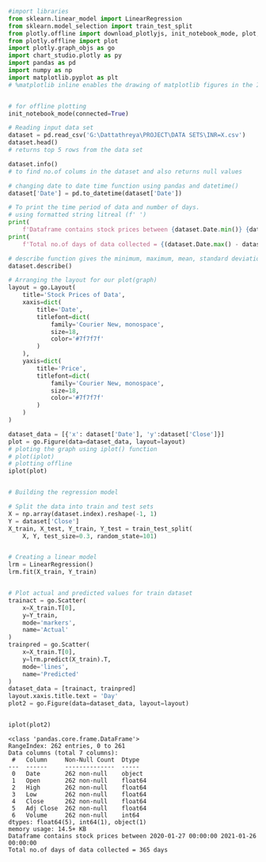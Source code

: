 ```python
#import libraries
from sklearn.linear_model import LinearRegression
from sklearn.model_selection import train_test_split
from plotly.offline import download_plotlyjs, init_notebook_mode, plot, iplot
from plotly.offline import plot
import plotly.graph_objs as go
import chart_studio.plotly as py
import pandas as pd
import numpy as np
import matplotlib.pyplot as plt
# %matplotlib inline enables the drawing of matplotlib figures in the IPython environment


# for offline plotting
init_notebook_mode(connected=True)

# Reading input data set
dataset = pd.read_csv('G:\Dattathreya\PROJECT\DATA SETS\INR=X.csv')
dataset.head()
# returns top 5 rows from the data set

dataset.info()
# to find no.of colums in the dataset and also returns null values

# changing date to date time function using pandas and datetime()
dataset['Date'] = pd.to_datetime(dataset['Date'])

# To print the time period of data and number of days.
# using formatted string litreal (f' ')
print(
    f'Dataframe contains stock prices between {dataset.Date.min()} {dataset.Date.max()}')
print(
    f'Total no.of days of data collected = {(dataset.Date.max() - dataset.Date.min()).days} days')

# describe function gives the minimum, maximum, mean, standard deviation, and quatiles of the data
dataset.describe()

# Arranging the layout for our plot(graph)
layout = go.Layout(
    title='Stock Prices of Data',
    xaxis=dict(
        title='Date',
        titlefont=dict(
            family='Courier New, monospace',
            size=18,
            color='#7f7f7f'
        )
    ),
    yaxis=dict(
        title='Price',
        titlefont=dict(
            family='Courier New, monospace',
            size=18,
            color='#7f7f7f'
        )
    )
)

dataset_data = [{'x': dataset['Date'], 'y':dataset['Close']}]
plot = go.Figure(data=dataset_data, layout=layout)
# ploting the graph using iplot() function
# plot(iplot)
# plotting offline
iplot(plot)


# Building the regression model

# Split the data into train and test sets
X = np.array(dataset.index).reshape(-1, 1)
Y = dataset['Close']
X_train, X_test, Y_train, Y_test = train_test_split(
    X, Y, test_size=0.3, random_state=101)


# Creating a linear model
lrm = LinearRegression()
lrm.fit(X_train, Y_train)


# Plot actual and predicted values for train dataset
trainact = go.Scatter(
    x=X_train.T[0],
    y=Y_train,
    mode='markers',
    name='Actual'
)
trainpred = go.Scatter(
    x=X_train.T[0],
    y=lrm.predict(X_train).T,
    mode='lines',
    name='Predicted'
)
dataset_data = [trainact, trainpred]
layout.xaxis.title.text = 'Day'
plot2 = go.Figure(data=dataset_data, layout=layout)


iplot(plot2)
```


<script type="text/javascript">
window.PlotlyConfig = {MathJaxConfig: 'local'};
if (window.MathJax && window.MathJax.Hub && window.MathJax.Hub.Config) {window.MathJax.Hub.Config({SVG: {font: "STIX-Web"}});}
if (typeof require !== 'undefined') {
require.undef("plotly");
requirejs.config({
    paths: {
        'plotly': ['https://cdn.plot.ly/plotly-2.12.1.min']
    }
});
require(['plotly'], function(Plotly) {
    window._Plotly = Plotly;
});
}
</script>



    <class 'pandas.core.frame.DataFrame'>
    RangeIndex: 262 entries, 0 to 261
    Data columns (total 7 columns):
     #   Column     Non-Null Count  Dtype  
    ---  ------     --------------  -----  
     0   Date       262 non-null    object 
     1   Open       262 non-null    float64
     2   High       262 non-null    float64
     3   Low        262 non-null    float64
     4   Close      262 non-null    float64
     5   Adj Close  262 non-null    float64
     6   Volume     262 non-null    int64  
    dtypes: float64(5), int64(1), object(1)
    memory usage: 14.5+ KB
    Dataframe contains stock prices between 2020-01-27 00:00:00 2021-01-26 00:00:00
    Total no.of days of data collected = 365 days
    


<div>                            <div id="0adf21f9-1a41-45b5-ac1d-8ab7476a10ed" class="plotly-graph-div" style="height:525px; width:100%;"></div>            <script type="text/javascript">                require(["plotly"], function(Plotly) {                    window.PLOTLYENV=window.PLOTLYENV || {};                                    if (document.getElementById("0adf21f9-1a41-45b5-ac1d-8ab7476a10ed")) {                    Plotly.newPlot(                        "0adf21f9-1a41-45b5-ac1d-8ab7476a10ed",                        [{"x":["2020-01-27T00:00:00","2020-01-28T00:00:00","2020-01-29T00:00:00","2020-01-30T00:00:00","2020-01-31T00:00:00","2020-02-03T00:00:00","2020-02-04T00:00:00","2020-02-05T00:00:00","2020-02-06T00:00:00","2020-02-07T00:00:00","2020-02-10T00:00:00","2020-02-11T00:00:00","2020-02-12T00:00:00","2020-02-13T00:00:00","2020-02-14T00:00:00","2020-02-17T00:00:00","2020-02-18T00:00:00","2020-02-19T00:00:00","2020-02-20T00:00:00","2020-02-21T00:00:00","2020-02-24T00:00:00","2020-02-25T00:00:00","2020-02-26T00:00:00","2020-02-27T00:00:00","2020-02-28T00:00:00","2020-03-02T00:00:00","2020-03-03T00:00:00","2020-03-04T00:00:00","2020-03-05T00:00:00","2020-03-06T00:00:00","2020-03-09T00:00:00","2020-03-10T00:00:00","2020-03-11T00:00:00","2020-03-12T00:00:00","2020-03-13T00:00:00","2020-03-16T00:00:00","2020-03-17T00:00:00","2020-03-18T00:00:00","2020-03-19T00:00:00","2020-03-20T00:00:00","2020-03-23T00:00:00","2020-03-24T00:00:00","2020-03-25T00:00:00","2020-03-26T00:00:00","2020-03-27T00:00:00","2020-03-30T00:00:00","2020-03-31T00:00:00","2020-04-01T00:00:00","2020-04-02T00:00:00","2020-04-03T00:00:00","2020-04-06T00:00:00","2020-04-07T00:00:00","2020-04-08T00:00:00","2020-04-09T00:00:00","2020-04-10T00:00:00","2020-04-13T00:00:00","2020-04-14T00:00:00","2020-04-15T00:00:00","2020-04-16T00:00:00","2020-04-17T00:00:00","2020-04-20T00:00:00","2020-04-21T00:00:00","2020-04-22T00:00:00","2020-04-23T00:00:00","2020-04-24T00:00:00","2020-04-27T00:00:00","2020-04-28T00:00:00","2020-04-29T00:00:00","2020-04-30T00:00:00","2020-05-01T00:00:00","2020-05-04T00:00:00","2020-05-05T00:00:00","2020-05-06T00:00:00","2020-05-07T00:00:00","2020-05-08T00:00:00","2020-05-11T00:00:00","2020-05-12T00:00:00","2020-05-13T00:00:00","2020-05-14T00:00:00","2020-05-15T00:00:00","2020-05-18T00:00:00","2020-05-19T00:00:00","2020-05-20T00:00:00","2020-05-21T00:00:00","2020-05-22T00:00:00","2020-05-25T00:00:00","2020-05-26T00:00:00","2020-05-27T00:00:00","2020-05-28T00:00:00","2020-05-29T00:00:00","2020-06-01T00:00:00","2020-06-02T00:00:00","2020-06-03T00:00:00","2020-06-04T00:00:00","2020-06-05T00:00:00","2020-06-08T00:00:00","2020-06-09T00:00:00","2020-06-10T00:00:00","2020-06-11T00:00:00","2020-06-12T00:00:00","2020-06-15T00:00:00","2020-06-16T00:00:00","2020-06-17T00:00:00","2020-06-18T00:00:00","2020-06-19T00:00:00","2020-06-22T00:00:00","2020-06-23T00:00:00","2020-06-24T00:00:00","2020-06-25T00:00:00","2020-06-26T00:00:00","2020-06-29T00:00:00","2020-06-30T00:00:00","2020-07-01T00:00:00","2020-07-02T00:00:00","2020-07-03T00:00:00","2020-07-06T00:00:00","2020-07-07T00:00:00","2020-07-08T00:00:00","2020-07-09T00:00:00","2020-07-10T00:00:00","2020-07-13T00:00:00","2020-07-14T00:00:00","2020-07-15T00:00:00","2020-07-16T00:00:00","2020-07-17T00:00:00","2020-07-20T00:00:00","2020-07-21T00:00:00","2020-07-22T00:00:00","2020-07-23T00:00:00","2020-07-24T00:00:00","2020-07-27T00:00:00","2020-07-28T00:00:00","2020-07-29T00:00:00","2020-07-30T00:00:00","2020-07-31T00:00:00","2020-08-03T00:00:00","2020-08-04T00:00:00","2020-08-05T00:00:00","2020-08-06T00:00:00","2020-08-07T00:00:00","2020-08-10T00:00:00","2020-08-11T00:00:00","2020-08-12T00:00:00","2020-08-13T00:00:00","2020-08-14T00:00:00","2020-08-17T00:00:00","2020-08-18T00:00:00","2020-08-19T00:00:00","2020-08-20T00:00:00","2020-08-21T00:00:00","2020-08-24T00:00:00","2020-08-25T00:00:00","2020-08-26T00:00:00","2020-08-27T00:00:00","2020-08-28T00:00:00","2020-08-31T00:00:00","2020-09-01T00:00:00","2020-09-02T00:00:00","2020-09-03T00:00:00","2020-09-04T00:00:00","2020-09-07T00:00:00","2020-09-08T00:00:00","2020-09-09T00:00:00","2020-09-10T00:00:00","2020-09-11T00:00:00","2020-09-14T00:00:00","2020-09-15T00:00:00","2020-09-16T00:00:00","2020-09-17T00:00:00","2020-09-18T00:00:00","2020-09-21T00:00:00","2020-09-22T00:00:00","2020-09-23T00:00:00","2020-09-24T00:00:00","2020-09-25T00:00:00","2020-09-28T00:00:00","2020-09-29T00:00:00","2020-09-30T00:00:00","2020-10-01T00:00:00","2020-10-02T00:00:00","2020-10-05T00:00:00","2020-10-06T00:00:00","2020-10-07T00:00:00","2020-10-08T00:00:00","2020-10-09T00:00:00","2020-10-12T00:00:00","2020-10-13T00:00:00","2020-10-14T00:00:00","2020-10-15T00:00:00","2020-10-16T00:00:00","2020-10-19T00:00:00","2020-10-20T00:00:00","2020-10-21T00:00:00","2020-10-22T00:00:00","2020-10-23T00:00:00","2020-10-26T00:00:00","2020-10-27T00:00:00","2020-10-28T00:00:00","2020-10-29T00:00:00","2020-10-30T00:00:00","2020-11-02T00:00:00","2020-11-03T00:00:00","2020-11-04T00:00:00","2020-11-05T00:00:00","2020-11-06T00:00:00","2020-11-09T00:00:00","2020-11-10T00:00:00","2020-11-11T00:00:00","2020-11-12T00:00:00","2020-11-13T00:00:00","2020-11-16T00:00:00","2020-11-17T00:00:00","2020-11-18T00:00:00","2020-11-19T00:00:00","2020-11-20T00:00:00","2020-11-23T00:00:00","2020-11-24T00:00:00","2020-11-25T00:00:00","2020-11-26T00:00:00","2020-11-27T00:00:00","2020-11-30T00:00:00","2020-12-01T00:00:00","2020-12-02T00:00:00","2020-12-03T00:00:00","2020-12-04T00:00:00","2020-12-07T00:00:00","2020-12-08T00:00:00","2020-12-09T00:00:00","2020-12-10T00:00:00","2020-12-11T00:00:00","2020-12-14T00:00:00","2020-12-15T00:00:00","2020-12-16T00:00:00","2020-12-17T00:00:00","2020-12-18T00:00:00","2020-12-21T00:00:00","2020-12-22T00:00:00","2020-12-23T00:00:00","2020-12-24T00:00:00","2020-12-25T00:00:00","2020-12-28T00:00:00","2020-12-29T00:00:00","2020-12-30T00:00:00","2020-12-31T00:00:00","2021-01-01T00:00:00","2021-01-04T00:00:00","2021-01-05T00:00:00","2021-01-06T00:00:00","2021-01-07T00:00:00","2021-01-08T00:00:00","2021-01-11T00:00:00","2021-01-12T00:00:00","2021-01-13T00:00:00","2021-01-14T00:00:00","2021-01-15T00:00:00","2021-01-18T00:00:00","2021-01-19T00:00:00","2021-01-20T00:00:00","2021-01-21T00:00:00","2021-01-22T00:00:00","2021-01-25T00:00:00","2021-01-26T00:00:00"],"y":[71.324997,71.440002,71.2304,71.300003,71.639999,71.496498,71.314102,71.099998,71.18,71.470001,71.515503,71.279999,71.275299,71.296204,71.268501,71.514801,71.349197,71.574997,71.827499,72.110001,71.886803,72.0467,71.870003,71.663399,71.93,72.150002,72.824997,73.342003,74.042503,73.855103,73.9953,74.405998,74.205002,74.760002,75.300003,73.903999,75.154999,74.012398,74.982002,75.159698,75.622101,76.505997,77.260002,75.845497,74.725601,75.464996,75.400002,75.324997,77.57,77.139999,76.230003,75.964897,76.660004,75.959,76.650002,76.166496,76.910004,75.931,77.212502,77.57,76.559998,77.209999,76.969398,76.400002,76.422501,76.2715,76.186302,76.464996,75.258499,75.720001,75.600502,75.849998,76.169998,76.151299,76.080002,75.525002,76.309998,75.68,75.426201,75.485001,75.82,75.600098,76.0,75.779999,75.625,75.985001,76.110001,75.82,76.129997,75.959999,75.513199,75.730003,75.065804,75.544998,75.490898,75.5177,75.625,75.509804,75.875,76.389999,75.956802,75.977997,76.654999,76.550003,76.400398,76.252098,75.789803,75.607803,75.970001,75.539803,75.619797,75.699997,75.75,75.454903,74.721001,74.679298,74.607597,75.125,74.939903,75.339996,75.158501,75.449997,75.574997,75.124901,75.1745,74.897301,74.989998,74.769997,74.82,74.807297,74.759804,75.0,75.089996,74.8312,74.989998,74.917801,75.330002,75.25,74.882202,74.899803,75.024803,75.099998,74.900002,74.772102,75.029999,74.902802,75.0,74.794998,74.966797,74.999901,74.921799,74.400002,74.452499,74.240097,73.774498,73.128304,73.669998,73.269997,73.248497,73.447899,73.290298,73.650002,73.786797,73.550003,73.527298,73.4786,73.614998,73.800003,73.550697,73.583603,73.534798,73.579803,73.502998,73.778397,73.682404,73.699303,73.974998,73.845001,73.705002,73.217003,73.322403,73.108299,73.815002,73.542503,73.280502,73.014801,73.3508,73.620003,73.296204,73.371002,73.443802,73.574997,73.647499,73.681297,73.720001,73.822899,73.948502,73.805,74.440002,74.264,74.550499,74.456802,74.655602,74.379997,74.120003,73.979797,73.953201,74.281601,74.57,74.864998,74.487701,74.418098,74.479698,74.419998,74.099602,74.162399,74.244904,73.9608,73.7799,74.048798,73.940903,74.0252,73.654999,73.662598,73.864899,73.790298,74.019997,73.726402,73.934998,73.7267,73.737999,73.860001,73.759804,73.6166,73.5298,73.6036,73.935303,74.269997,73.839798,73.5578,73.689003,73.544899,73.453598,73.134003,73.089203,73.092003,73.32,73.374802,73.360001,73.445999,73.373398,73.513496,73.165001,73.169899,73.087601,73.158997,73.188698,73.191902,72.910896,72.954903,72.995903,72.970001],"type":"scatter"}],                        {"template":{"data":{"barpolar":[{"marker":{"line":{"color":"#E5ECF6","width":0.5},"pattern":{"fillmode":"overlay","size":10,"solidity":0.2}},"type":"barpolar"}],"bar":[{"error_x":{"color":"#2a3f5f"},"error_y":{"color":"#2a3f5f"},"marker":{"line":{"color":"#E5ECF6","width":0.5},"pattern":{"fillmode":"overlay","size":10,"solidity":0.2}},"type":"bar"}],"carpet":[{"aaxis":{"endlinecolor":"#2a3f5f","gridcolor":"white","linecolor":"white","minorgridcolor":"white","startlinecolor":"#2a3f5f"},"baxis":{"endlinecolor":"#2a3f5f","gridcolor":"white","linecolor":"white","minorgridcolor":"white","startlinecolor":"#2a3f5f"},"type":"carpet"}],"choropleth":[{"colorbar":{"outlinewidth":0,"ticks":""},"type":"choropleth"}],"contourcarpet":[{"colorbar":{"outlinewidth":0,"ticks":""},"type":"contourcarpet"}],"contour":[{"colorbar":{"outlinewidth":0,"ticks":""},"colorscale":[[0.0,"#0d0887"],[0.1111111111111111,"#46039f"],[0.2222222222222222,"#7201a8"],[0.3333333333333333,"#9c179e"],[0.4444444444444444,"#bd3786"],[0.5555555555555556,"#d8576b"],[0.6666666666666666,"#ed7953"],[0.7777777777777778,"#fb9f3a"],[0.8888888888888888,"#fdca26"],[1.0,"#f0f921"]],"type":"contour"}],"heatmapgl":[{"colorbar":{"outlinewidth":0,"ticks":""},"colorscale":[[0.0,"#0d0887"],[0.1111111111111111,"#46039f"],[0.2222222222222222,"#7201a8"],[0.3333333333333333,"#9c179e"],[0.4444444444444444,"#bd3786"],[0.5555555555555556,"#d8576b"],[0.6666666666666666,"#ed7953"],[0.7777777777777778,"#fb9f3a"],[0.8888888888888888,"#fdca26"],[1.0,"#f0f921"]],"type":"heatmapgl"}],"heatmap":[{"colorbar":{"outlinewidth":0,"ticks":""},"colorscale":[[0.0,"#0d0887"],[0.1111111111111111,"#46039f"],[0.2222222222222222,"#7201a8"],[0.3333333333333333,"#9c179e"],[0.4444444444444444,"#bd3786"],[0.5555555555555556,"#d8576b"],[0.6666666666666666,"#ed7953"],[0.7777777777777778,"#fb9f3a"],[0.8888888888888888,"#fdca26"],[1.0,"#f0f921"]],"type":"heatmap"}],"histogram2dcontour":[{"colorbar":{"outlinewidth":0,"ticks":""},"colorscale":[[0.0,"#0d0887"],[0.1111111111111111,"#46039f"],[0.2222222222222222,"#7201a8"],[0.3333333333333333,"#9c179e"],[0.4444444444444444,"#bd3786"],[0.5555555555555556,"#d8576b"],[0.6666666666666666,"#ed7953"],[0.7777777777777778,"#fb9f3a"],[0.8888888888888888,"#fdca26"],[1.0,"#f0f921"]],"type":"histogram2dcontour"}],"histogram2d":[{"colorbar":{"outlinewidth":0,"ticks":""},"colorscale":[[0.0,"#0d0887"],[0.1111111111111111,"#46039f"],[0.2222222222222222,"#7201a8"],[0.3333333333333333,"#9c179e"],[0.4444444444444444,"#bd3786"],[0.5555555555555556,"#d8576b"],[0.6666666666666666,"#ed7953"],[0.7777777777777778,"#fb9f3a"],[0.8888888888888888,"#fdca26"],[1.0,"#f0f921"]],"type":"histogram2d"}],"histogram":[{"marker":{"pattern":{"fillmode":"overlay","size":10,"solidity":0.2}},"type":"histogram"}],"mesh3d":[{"colorbar":{"outlinewidth":0,"ticks":""},"type":"mesh3d"}],"parcoords":[{"line":{"colorbar":{"outlinewidth":0,"ticks":""}},"type":"parcoords"}],"pie":[{"automargin":true,"type":"pie"}],"scatter3d":[{"line":{"colorbar":{"outlinewidth":0,"ticks":""}},"marker":{"colorbar":{"outlinewidth":0,"ticks":""}},"type":"scatter3d"}],"scattercarpet":[{"marker":{"colorbar":{"outlinewidth":0,"ticks":""}},"type":"scattercarpet"}],"scattergeo":[{"marker":{"colorbar":{"outlinewidth":0,"ticks":""}},"type":"scattergeo"}],"scattergl":[{"marker":{"colorbar":{"outlinewidth":0,"ticks":""}},"type":"scattergl"}],"scattermapbox":[{"marker":{"colorbar":{"outlinewidth":0,"ticks":""}},"type":"scattermapbox"}],"scatterpolargl":[{"marker":{"colorbar":{"outlinewidth":0,"ticks":""}},"type":"scatterpolargl"}],"scatterpolar":[{"marker":{"colorbar":{"outlinewidth":0,"ticks":""}},"type":"scatterpolar"}],"scatter":[{"fillpattern":{"fillmode":"overlay","size":10,"solidity":0.2},"type":"scatter"}],"scatterternary":[{"marker":{"colorbar":{"outlinewidth":0,"ticks":""}},"type":"scatterternary"}],"surface":[{"colorbar":{"outlinewidth":0,"ticks":""},"colorscale":[[0.0,"#0d0887"],[0.1111111111111111,"#46039f"],[0.2222222222222222,"#7201a8"],[0.3333333333333333,"#9c179e"],[0.4444444444444444,"#bd3786"],[0.5555555555555556,"#d8576b"],[0.6666666666666666,"#ed7953"],[0.7777777777777778,"#fb9f3a"],[0.8888888888888888,"#fdca26"],[1.0,"#f0f921"]],"type":"surface"}],"table":[{"cells":{"fill":{"color":"#EBF0F8"},"line":{"color":"white"}},"header":{"fill":{"color":"#C8D4E3"},"line":{"color":"white"}},"type":"table"}]},"layout":{"annotationdefaults":{"arrowcolor":"#2a3f5f","arrowhead":0,"arrowwidth":1},"autotypenumbers":"strict","coloraxis":{"colorbar":{"outlinewidth":0,"ticks":""}},"colorscale":{"diverging":[[0,"#8e0152"],[0.1,"#c51b7d"],[0.2,"#de77ae"],[0.3,"#f1b6da"],[0.4,"#fde0ef"],[0.5,"#f7f7f7"],[0.6,"#e6f5d0"],[0.7,"#b8e186"],[0.8,"#7fbc41"],[0.9,"#4d9221"],[1,"#276419"]],"sequential":[[0.0,"#0d0887"],[0.1111111111111111,"#46039f"],[0.2222222222222222,"#7201a8"],[0.3333333333333333,"#9c179e"],[0.4444444444444444,"#bd3786"],[0.5555555555555556,"#d8576b"],[0.6666666666666666,"#ed7953"],[0.7777777777777778,"#fb9f3a"],[0.8888888888888888,"#fdca26"],[1.0,"#f0f921"]],"sequentialminus":[[0.0,"#0d0887"],[0.1111111111111111,"#46039f"],[0.2222222222222222,"#7201a8"],[0.3333333333333333,"#9c179e"],[0.4444444444444444,"#bd3786"],[0.5555555555555556,"#d8576b"],[0.6666666666666666,"#ed7953"],[0.7777777777777778,"#fb9f3a"],[0.8888888888888888,"#fdca26"],[1.0,"#f0f921"]]},"colorway":["#636efa","#EF553B","#00cc96","#ab63fa","#FFA15A","#19d3f3","#FF6692","#B6E880","#FF97FF","#FECB52"],"font":{"color":"#2a3f5f"},"geo":{"bgcolor":"white","lakecolor":"white","landcolor":"#E5ECF6","showlakes":true,"showland":true,"subunitcolor":"white"},"hoverlabel":{"align":"left"},"hovermode":"closest","mapbox":{"style":"light"},"paper_bgcolor":"white","plot_bgcolor":"#E5ECF6","polar":{"angularaxis":{"gridcolor":"white","linecolor":"white","ticks":""},"bgcolor":"#E5ECF6","radialaxis":{"gridcolor":"white","linecolor":"white","ticks":""}},"scene":{"xaxis":{"backgroundcolor":"#E5ECF6","gridcolor":"white","gridwidth":2,"linecolor":"white","showbackground":true,"ticks":"","zerolinecolor":"white"},"yaxis":{"backgroundcolor":"#E5ECF6","gridcolor":"white","gridwidth":2,"linecolor":"white","showbackground":true,"ticks":"","zerolinecolor":"white"},"zaxis":{"backgroundcolor":"#E5ECF6","gridcolor":"white","gridwidth":2,"linecolor":"white","showbackground":true,"ticks":"","zerolinecolor":"white"}},"shapedefaults":{"line":{"color":"#2a3f5f"}},"ternary":{"aaxis":{"gridcolor":"white","linecolor":"white","ticks":""},"baxis":{"gridcolor":"white","linecolor":"white","ticks":""},"bgcolor":"#E5ECF6","caxis":{"gridcolor":"white","linecolor":"white","ticks":""}},"title":{"x":0.05},"xaxis":{"automargin":true,"gridcolor":"white","linecolor":"white","ticks":"","title":{"standoff":15},"zerolinecolor":"white","zerolinewidth":2},"yaxis":{"automargin":true,"gridcolor":"white","linecolor":"white","ticks":"","title":{"standoff":15},"zerolinecolor":"white","zerolinewidth":2}}},"title":{"text":"Stock Prices of Data"},"xaxis":{"title":{"font":{"color":"#7f7f7f","family":"Courier New, monospace","size":18},"text":"Date"}},"yaxis":{"title":{"font":{"color":"#7f7f7f","family":"Courier New, monospace","size":18},"text":"Price"}}},                        {"responsive": true}                    ).then(function(){

var gd = document.getElementById('0adf21f9-1a41-45b5-ac1d-8ab7476a10ed');
var x = new MutationObserver(function (mutations, observer) {{
        var display = window.getComputedStyle(gd).display;
        if (!display || display === 'none') {{
            console.log([gd, 'removed!']);
            Plotly.purge(gd);
            observer.disconnect();
        }}
}});

// Listen for the removal of the full notebook cells
var notebookContainer = gd.closest('#notebook-container');
if (notebookContainer) {{
    x.observe(notebookContainer, {childList: true});
}}

// Listen for the clearing of the current output cell
var outputEl = gd.closest('.output');
if (outputEl) {{
    x.observe(outputEl, {childList: true});
}}

                        })                };                });            </script>        </div>



<div>                            <div id="ded41313-060f-4029-bf64-80127f85869a" class="plotly-graph-div" style="height:525px; width:100%;"></div>            <script type="text/javascript">                require(["plotly"], function(Plotly) {                    window.PLOTLYENV=window.PLOTLYENV || {};                                    if (document.getElementById("ded41313-060f-4029-bf64-80127f85869a")) {                    Plotly.newPlot(                        "ded41313-060f-4029-bf64-80127f85869a",                        [{"mode":"markers","name":"Actual","x":[50,2,121,65,239,54,66,230,182,85,213,147,57,222,190,165,158,70,16,134,197,256,199,254,169,51,18,61,144,109,68,79,1,43,67,241,9,251,36,176,198,45,91,253,261,53,129,156,114,196,252,24,52,181,200,135,175,153,102,77,186,244,248,27,187,100,94,127,23,21,183,149,29,154,131,46,82,151,101,207,249,189,6,120,14,179,84,243,3,218,250,113,215,139,92,58,208,130,173,137,47,174,227,26,122,86,229,155,20,206,188,10,30,163,233,191,124,246,152,97,17,247,106,116,0,235,143,212,71,146,214,73,38,103,184,180,231,7,255,28,99,211,164,62,8,201,105,128,259,107,223,76,138,126,19,72,44,162,59,240,157,115,136,111,83,49,257,221,140,5,110,192,220,60,245,168,260,132,40,75,87,63,11],"y":[76.230003,71.2304,75.449997,76.2715,73.5578,76.650002,76.186302,73.737999,73.815002,75.985001,74.419998,74.794998,75.931,73.654999,73.443802,73.4786,73.248497,75.600502,71.349197,74.989998,73.805,73.188698,74.264,73.087601,73.583603,75.964897,71.827499,77.209999,75.029999,75.539803,75.258499,75.485001,71.440002,75.845497,76.464996,73.544899,71.470001,73.513496,75.154999,73.974998,74.440002,75.464996,75.730003,73.169899,72.970001,75.959,74.807297,73.669998,74.721001,73.948502,73.165001,71.93,76.660004,73.108299,74.550499,74.917801,73.699303,74.240097,76.654999,75.68,73.3508,73.089203,73.360001,73.342003,73.620003,75.956802,75.490898,74.769997,71.663399,72.0467,73.542503,74.999901,73.855103,73.774498,75.0,75.400002,76.0,74.400002,75.977997,74.281601,73.445999,73.371002,71.314102,75.158501,71.268501,73.217003,75.625,73.134003,71.300003,73.7799,73.373398,75.454903,74.162399,74.899803,75.065804,77.212502,74.57,74.759804,73.778397,75.25,75.324997,73.682404,73.726402,72.824997,75.574997,76.110001,73.7267,73.128304,71.886803,73.953201,73.296204,71.515503,73.9953,73.550003,73.6166,73.574997,75.1745,73.32,74.452499,75.509804,71.574997,73.374802,75.789803,74.607597,71.324997,73.6036,74.772102,74.479698,75.849998,75.0,74.099602,76.151299,74.982002,76.550003,73.280502,73.322403,73.860001,71.099998,73.158997,74.042503,76.389999,74.418098,73.527298,76.969398,71.18,74.456802,76.252098,74.82,72.954903,75.607803,73.662598,76.309998,74.882202,74.989998,72.110001,76.169998,74.725601,73.786797,77.57,73.689003,73.269997,74.679298,75.330002,75.699997,75.779999,77.139999,73.191902,74.0252,75.024803,71.496498,75.619797,73.647499,73.940903,76.559998,73.092003,73.550697,72.995903,75.089996,75.622101,75.525002,75.82,76.400002,71.279999],"type":"scatter"},{"mode":"lines","name":"Predicted","x":[50,2,121,65,239,54,66,230,182,85,213,147,57,222,190,165,158,70,16,134,197,256,199,254,169,51,18,61,144,109,68,79,1,43,67,241,9,251,36,176,198,45,91,253,261,53,129,156,114,196,252,24,52,181,200,135,175,153,102,77,186,244,248,27,187,100,94,127,23,21,183,149,29,154,131,46,82,151,101,207,249,189,6,120,14,179,84,243,3,218,250,113,215,139,92,58,208,130,173,137,47,174,227,26,122,86,229,155,20,206,188,10,30,163,233,191,124,246,152,97,17,247,106,116,0,235,143,212,71,146,214,73,38,103,184,180,231,7,255,28,99,211,164,62,8,201,105,128,259,107,223,76,138,126,19,72,44,162,59,240,157,115,136,111,83,49,257,221,140,5,110,192,220,60,245,168,260,132,40,75,87,63,11],"y":[74.48219464034626,74.5897811291565,74.32305629231443,74.44857386259305,74.05857284065593,74.47322909961207,74.44633247740951,74.07874530730784,74.18633179611808,74.40374615892212,74.11684885542813,74.26478027754223,74.46650494406143,74.09667638877622,74.1684007146497,74.22443534423839,74.24012504052321,74.43736693667532,74.55840173658684,74.29391828492832,74.15271101836488,74.02046929253562,74.14822824799779,74.02495206290271,74.21546980350419,74.47995325516271,74.55391896621975,74.45753940332725,74.27150443309286,74.349952914517,74.44184970704242,74.4171944700234,74.59202251434004,74.49788433663109,74.44409109222596,74.05409007028882,74.57409143287168,74.03167621845336,74.51357403291591,74.19978010721937,74.15046963318133,74.493401566264,74.39029784782085,74.02719344808627,74.00926236661789,74.47547048479562,74.30512521084606,74.2446078108903,74.33874598859927,74.15495240354844,74.02943483326982,74.54047065511847,74.47771186997916,74.18857318130163,74.14598686281424,74.29167689974479,74.2020214924029,74.25133196644094,74.36564261080183,74.4216772403905,74.1773662553839,74.04736591473818,74.038400374004,74.53374649956784,74.17512487020035,74.37012538116892,74.3835736922702,74.30960798121316,74.54271204030202,74.54719481066911,74.18409041093454,74.26029750717512,74.52926372920074,74.24909058125739,74.30064244047897,74.49116018108045,74.41047031447276,74.25581473680803,74.36788399598538,74.13029716652942,74.03615898882045,74.17064209983326,74.58081558842231,74.32529767749799,74.56288450695394,74.19305595166873,74.40598754410567,74.04960729992173,74.58753974397295,74.1056419295104,74.03391760363691,74.34098737378281,74.11236608506104,74.28271135901059,74.3880564626373,74.46426355887789,74.12805578134586,74.30288382566252,74.20650426277001,74.2871941293777,74.4889187958969,74.20426287758646,74.08546946285848,74.53598788475138,74.3208149071309,74.40150477373858,74.0809866924914,74.24684919607385,74.54943619585266,74.13253855171297,74.17288348501681,74.57185004768813,74.5270223440172,74.22891811460548,74.0720211517572,74.16615932946617,74.3163321367638,74.04288314437109,74.25357335162448,74.37684953671956,74.5561603514033,74.04064175918755,74.35667707006763,74.33426321823217,74.5942638995236,74.06753838139011,74.27374581827641,74.11909024061168,74.43512555149178,74.26702166272577,74.1146074702446,74.43064278112469,74.50909126254882,74.36340122561828,74.18184902575099,74.19081456648517,74.07650392212429,74.57857420323877,74.02271067771918,74.53150511438429,74.37236676635247,74.12133162579524,74.22667672942192,74.4552980181437,74.57633281805522,74.1437454776307,74.35891845525119,74.30736659602961,74.01374513698498,74.3544356848841,74.09443500359266,74.42391862557405,74.28495274419414,74.3118493663967,74.5516775810362,74.43288416630823,74.49564295144754,74.23115949978902,74.46202217369434,74.05633145547237,74.24236642570675,74.33650460341572,74.28943551456123,74.3454701441499,74.40822892928921,74.4844360255298,74.01822790735208,74.09891777395976,74.28046997382705,74.58305697360586,74.34771152933345,74.16391794428262,74.10115915914331,74.45978078851078,74.04512452955464,74.21771118868774,74.01150375180144,74.29840105529543,74.50460849218173,74.42616001075758,74.39926338855503,74.45305663296016,74.56960866250458],"type":"scatter"}],                        {"template":{"data":{"barpolar":[{"marker":{"line":{"color":"#E5ECF6","width":0.5},"pattern":{"fillmode":"overlay","size":10,"solidity":0.2}},"type":"barpolar"}],"bar":[{"error_x":{"color":"#2a3f5f"},"error_y":{"color":"#2a3f5f"},"marker":{"line":{"color":"#E5ECF6","width":0.5},"pattern":{"fillmode":"overlay","size":10,"solidity":0.2}},"type":"bar"}],"carpet":[{"aaxis":{"endlinecolor":"#2a3f5f","gridcolor":"white","linecolor":"white","minorgridcolor":"white","startlinecolor":"#2a3f5f"},"baxis":{"endlinecolor":"#2a3f5f","gridcolor":"white","linecolor":"white","minorgridcolor":"white","startlinecolor":"#2a3f5f"},"type":"carpet"}],"choropleth":[{"colorbar":{"outlinewidth":0,"ticks":""},"type":"choropleth"}],"contourcarpet":[{"colorbar":{"outlinewidth":0,"ticks":""},"type":"contourcarpet"}],"contour":[{"colorbar":{"outlinewidth":0,"ticks":""},"colorscale":[[0.0,"#0d0887"],[0.1111111111111111,"#46039f"],[0.2222222222222222,"#7201a8"],[0.3333333333333333,"#9c179e"],[0.4444444444444444,"#bd3786"],[0.5555555555555556,"#d8576b"],[0.6666666666666666,"#ed7953"],[0.7777777777777778,"#fb9f3a"],[0.8888888888888888,"#fdca26"],[1.0,"#f0f921"]],"type":"contour"}],"heatmapgl":[{"colorbar":{"outlinewidth":0,"ticks":""},"colorscale":[[0.0,"#0d0887"],[0.1111111111111111,"#46039f"],[0.2222222222222222,"#7201a8"],[0.3333333333333333,"#9c179e"],[0.4444444444444444,"#bd3786"],[0.5555555555555556,"#d8576b"],[0.6666666666666666,"#ed7953"],[0.7777777777777778,"#fb9f3a"],[0.8888888888888888,"#fdca26"],[1.0,"#f0f921"]],"type":"heatmapgl"}],"heatmap":[{"colorbar":{"outlinewidth":0,"ticks":""},"colorscale":[[0.0,"#0d0887"],[0.1111111111111111,"#46039f"],[0.2222222222222222,"#7201a8"],[0.3333333333333333,"#9c179e"],[0.4444444444444444,"#bd3786"],[0.5555555555555556,"#d8576b"],[0.6666666666666666,"#ed7953"],[0.7777777777777778,"#fb9f3a"],[0.8888888888888888,"#fdca26"],[1.0,"#f0f921"]],"type":"heatmap"}],"histogram2dcontour":[{"colorbar":{"outlinewidth":0,"ticks":""},"colorscale":[[0.0,"#0d0887"],[0.1111111111111111,"#46039f"],[0.2222222222222222,"#7201a8"],[0.3333333333333333,"#9c179e"],[0.4444444444444444,"#bd3786"],[0.5555555555555556,"#d8576b"],[0.6666666666666666,"#ed7953"],[0.7777777777777778,"#fb9f3a"],[0.8888888888888888,"#fdca26"],[1.0,"#f0f921"]],"type":"histogram2dcontour"}],"histogram2d":[{"colorbar":{"outlinewidth":0,"ticks":""},"colorscale":[[0.0,"#0d0887"],[0.1111111111111111,"#46039f"],[0.2222222222222222,"#7201a8"],[0.3333333333333333,"#9c179e"],[0.4444444444444444,"#bd3786"],[0.5555555555555556,"#d8576b"],[0.6666666666666666,"#ed7953"],[0.7777777777777778,"#fb9f3a"],[0.8888888888888888,"#fdca26"],[1.0,"#f0f921"]],"type":"histogram2d"}],"histogram":[{"marker":{"pattern":{"fillmode":"overlay","size":10,"solidity":0.2}},"type":"histogram"}],"mesh3d":[{"colorbar":{"outlinewidth":0,"ticks":""},"type":"mesh3d"}],"parcoords":[{"line":{"colorbar":{"outlinewidth":0,"ticks":""}},"type":"parcoords"}],"pie":[{"automargin":true,"type":"pie"}],"scatter3d":[{"line":{"colorbar":{"outlinewidth":0,"ticks":""}},"marker":{"colorbar":{"outlinewidth":0,"ticks":""}},"type":"scatter3d"}],"scattercarpet":[{"marker":{"colorbar":{"outlinewidth":0,"ticks":""}},"type":"scattercarpet"}],"scattergeo":[{"marker":{"colorbar":{"outlinewidth":0,"ticks":""}},"type":"scattergeo"}],"scattergl":[{"marker":{"colorbar":{"outlinewidth":0,"ticks":""}},"type":"scattergl"}],"scattermapbox":[{"marker":{"colorbar":{"outlinewidth":0,"ticks":""}},"type":"scattermapbox"}],"scatterpolargl":[{"marker":{"colorbar":{"outlinewidth":0,"ticks":""}},"type":"scatterpolargl"}],"scatterpolar":[{"marker":{"colorbar":{"outlinewidth":0,"ticks":""}},"type":"scatterpolar"}],"scatter":[{"fillpattern":{"fillmode":"overlay","size":10,"solidity":0.2},"type":"scatter"}],"scatterternary":[{"marker":{"colorbar":{"outlinewidth":0,"ticks":""}},"type":"scatterternary"}],"surface":[{"colorbar":{"outlinewidth":0,"ticks":""},"colorscale":[[0.0,"#0d0887"],[0.1111111111111111,"#46039f"],[0.2222222222222222,"#7201a8"],[0.3333333333333333,"#9c179e"],[0.4444444444444444,"#bd3786"],[0.5555555555555556,"#d8576b"],[0.6666666666666666,"#ed7953"],[0.7777777777777778,"#fb9f3a"],[0.8888888888888888,"#fdca26"],[1.0,"#f0f921"]],"type":"surface"}],"table":[{"cells":{"fill":{"color":"#EBF0F8"},"line":{"color":"white"}},"header":{"fill":{"color":"#C8D4E3"},"line":{"color":"white"}},"type":"table"}]},"layout":{"annotationdefaults":{"arrowcolor":"#2a3f5f","arrowhead":0,"arrowwidth":1},"autotypenumbers":"strict","coloraxis":{"colorbar":{"outlinewidth":0,"ticks":""}},"colorscale":{"diverging":[[0,"#8e0152"],[0.1,"#c51b7d"],[0.2,"#de77ae"],[0.3,"#f1b6da"],[0.4,"#fde0ef"],[0.5,"#f7f7f7"],[0.6,"#e6f5d0"],[0.7,"#b8e186"],[0.8,"#7fbc41"],[0.9,"#4d9221"],[1,"#276419"]],"sequential":[[0.0,"#0d0887"],[0.1111111111111111,"#46039f"],[0.2222222222222222,"#7201a8"],[0.3333333333333333,"#9c179e"],[0.4444444444444444,"#bd3786"],[0.5555555555555556,"#d8576b"],[0.6666666666666666,"#ed7953"],[0.7777777777777778,"#fb9f3a"],[0.8888888888888888,"#fdca26"],[1.0,"#f0f921"]],"sequentialminus":[[0.0,"#0d0887"],[0.1111111111111111,"#46039f"],[0.2222222222222222,"#7201a8"],[0.3333333333333333,"#9c179e"],[0.4444444444444444,"#bd3786"],[0.5555555555555556,"#d8576b"],[0.6666666666666666,"#ed7953"],[0.7777777777777778,"#fb9f3a"],[0.8888888888888888,"#fdca26"],[1.0,"#f0f921"]]},"colorway":["#636efa","#EF553B","#00cc96","#ab63fa","#FFA15A","#19d3f3","#FF6692","#B6E880","#FF97FF","#FECB52"],"font":{"color":"#2a3f5f"},"geo":{"bgcolor":"white","lakecolor":"white","landcolor":"#E5ECF6","showlakes":true,"showland":true,"subunitcolor":"white"},"hoverlabel":{"align":"left"},"hovermode":"closest","mapbox":{"style":"light"},"paper_bgcolor":"white","plot_bgcolor":"#E5ECF6","polar":{"angularaxis":{"gridcolor":"white","linecolor":"white","ticks":""},"bgcolor":"#E5ECF6","radialaxis":{"gridcolor":"white","linecolor":"white","ticks":""}},"scene":{"xaxis":{"backgroundcolor":"#E5ECF6","gridcolor":"white","gridwidth":2,"linecolor":"white","showbackground":true,"ticks":"","zerolinecolor":"white"},"yaxis":{"backgroundcolor":"#E5ECF6","gridcolor":"white","gridwidth":2,"linecolor":"white","showbackground":true,"ticks":"","zerolinecolor":"white"},"zaxis":{"backgroundcolor":"#E5ECF6","gridcolor":"white","gridwidth":2,"linecolor":"white","showbackground":true,"ticks":"","zerolinecolor":"white"}},"shapedefaults":{"line":{"color":"#2a3f5f"}},"ternary":{"aaxis":{"gridcolor":"white","linecolor":"white","ticks":""},"baxis":{"gridcolor":"white","linecolor":"white","ticks":""},"bgcolor":"#E5ECF6","caxis":{"gridcolor":"white","linecolor":"white","ticks":""}},"title":{"x":0.05},"xaxis":{"automargin":true,"gridcolor":"white","linecolor":"white","ticks":"","title":{"standoff":15},"zerolinecolor":"white","zerolinewidth":2},"yaxis":{"automargin":true,"gridcolor":"white","linecolor":"white","ticks":"","title":{"standoff":15},"zerolinecolor":"white","zerolinewidth":2}}},"title":{"text":"Stock Prices of Data"},"xaxis":{"title":{"font":{"color":"#7f7f7f","family":"Courier New, monospace","size":18},"text":"Day"}},"yaxis":{"title":{"font":{"color":"#7f7f7f","family":"Courier New, monospace","size":18},"text":"Price"}}},                        {"responsive": true}                    ).then(function(){

var gd = document.getElementById('ded41313-060f-4029-bf64-80127f85869a');
var x = new MutationObserver(function (mutations, observer) {{
        var display = window.getComputedStyle(gd).display;
        if (!display || display === 'none') {{
            console.log([gd, 'removed!']);
            Plotly.purge(gd);
            observer.disconnect();
        }}
}});

// Listen for the removal of the full notebook cells
var notebookContainer = gd.closest('#notebook-container');
if (notebookContainer) {{
    x.observe(notebookContainer, {childList: true});
}}

// Listen for the clearing of the current output cell
var outputEl = gd.closest('.output');
if (outputEl) {{
    x.observe(outputEl, {childList: true});
}}

                        })                };                });            </script>        </div>



```python

```
